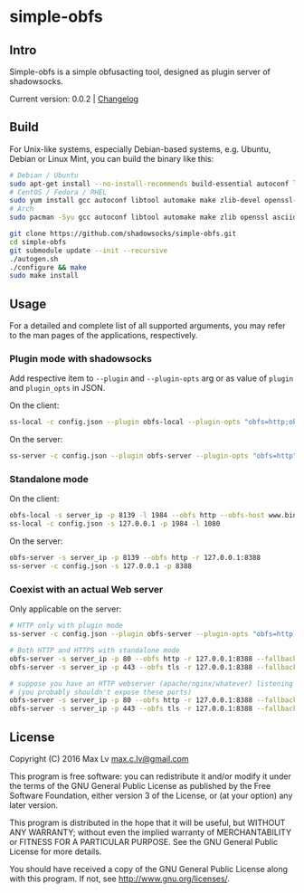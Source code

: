 # simple-obfs

## Intro

Simple-obfs is a simple obfusacting tool, designed
as plugin server of shadowsocks.

Current version: 0.0.2 | [Changelog](Changes)

## Build
For Unix-like systems, especially Debian-based systems,
e.g. Ubuntu, Debian or Linux Mint, you can build the binary like this:

```bash
# Debian / Ubuntu
sudo apt-get install --no-install-recommends build-essential autoconf libtool libssl-dev libpcre3-dev asciidoc xmlto
# CentOS / Fedora / RHEL
sudo yum install gcc autoconf libtool automake make zlib-devel openssl-devel asciidoc xmlto
# Arch
sudo pacman -Syu gcc autoconf libtool automake make zlib openssl asciidoc xmlto

git clone https://github.com/shadowsocks/simple-obfs.git
cd simple-obfs
git submodule update --init --recursive
./autogen.sh
./configure && make
sudo make install
```
## Usage

For a detailed and complete list of all supported arguments, you may refer to the
man pages of the applications, respectively.

### Plugin mode with shadowsocks

Add respective item to `--plugin` and `--plugin-opts` arg or as value of `plugin` and `plugin_opts` in JSON.

On the client:

```bash
ss-local -c config.json --plugin obfs-local --plugin-opts "obfs=http;obfs-host=www.bing.com"
```

On the server:

```bash
ss-server -c config.json --plugin obfs-server --plugin-opts "obfs=http"
```

### Standalone mode

On the client:

```bash
obfs-local -s server_ip -p 8139 -l 1984 --obfs http --obfs-host www.bing.com
ss-local -c config.json -s 127.0.0.1 -p 1984 -l 1080
```

On the server:

```bash
obfs-server -s server_ip -p 8139 --obfs http -r 127.0.0.1:8388
ss-server -c config.json -s 127.0.0.1 -p 8388
```

### Coexist with an actual Web server

Only applicable on the server:

```bash
# HTTP only with plugin mode
ss-server -c config.json --plugin obfs-server --plugin-opts "obfs=http;fallback=example.com"

# Both HTTP and HTTPS with standalone mode
obfs-server -s server_ip -p 80 --obfs http -r 127.0.0.1:8388 --fallback example.com
obfs-server -s server_ip -p 443 --obfs tls -r 127.0.0.1:8388 --fallback example.com

# suppose you have an HTTP webserver (apache/nginx/whatever) listening on localhost:8080 and HTTPS on 8443
# (you probably shouldn't expose these ports)
obfs-server -s server_ip -p 80 --obfs http -r 127.0.0.1:8388 --fallback 127.0.0.1:8080
obfs-server -s server_ip -p 443 --obfs tls -r 127.0.0.1:8388 --fallback 127.0.0.1:8443
```

## License

Copyright (C) 2016 Max Lv <max.c.lv@gmail.com>

This program is free software: you can redistribute it and/or modify
it under the terms of the GNU General Public License as published by
the Free Software Foundation, either version 3 of the License, or
(at your option) any later version.

This program is distributed in the hope that it will be useful,
but WITHOUT ANY WARRANTY; without even the implied warranty of
MERCHANTABILITY or FITNESS FOR A PARTICULAR PURPOSE.  See the
GNU General Public License for more details.

You should have received a copy of the GNU General Public License
along with this program. If not, see <http://www.gnu.org/licenses/>.
